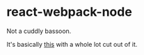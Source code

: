 # react-webpack-node
Not a cuddly bassoon.

It's basically [this](https://github.com/choonkending/react-webpack-node) with a whole lot cut out of it.
